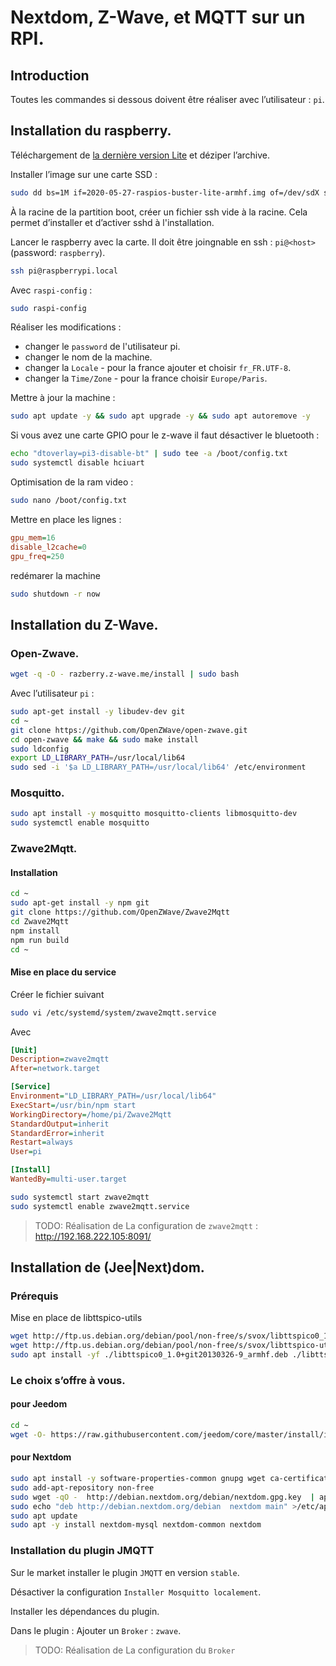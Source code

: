 # Nextdom, Z-Wave, et MQTT sur un RPI.
## Introduction
Toutes les commandes si dessous doivent être réaliser avec l’utilisateur : `pi`.
## Installation du raspberry.

Téléchargement de [la dernière version Lite](https://www.raspberrypi.org/downloads/raspberry-pi-os/) et déziper l’archive.

Installer l’image sur une carte SSD :
```sh
sudo dd bs=1M if=2020-05-27-raspios-buster-lite-armhf.img of=/dev/sdX status=progress conv=fsync
```
À la racine de la partition boot, créer un fichier ssh vide à la racine. Cela permet d’installer et d’activer sshd à l'installation.

Lancer le raspberry avec la carte. Il doit être joingnable en ssh : `pi@<host>` (password: `raspberry`).
```sh
ssh pi@raspberrypi.local
```

Avec `raspi-config` :
```sh
sudo raspi-config
```
Réaliser les modifications :
- changer le `password` de l'utilisateur pi.
- changer le nom de la machine.
- changer la `Locale` - pour la france ajouter et choisir `fr_FR.UTF-8`.
- changer la `Time/Zone` - pour la france choisir `Europe/Paris`.

Mettre à jour la machine : 
```sh
sudo apt update -y && sudo apt upgrade -y && sudo apt autoremove -y
```

Si vous avez une carte GPIO pour le z-wave il faut désactiver le bluetooth :
```sh
echo "dtoverlay=pi3-disable-bt" | sudo tee -a /boot/config.txt
sudo systemctl disable hciuart
```
Optimisation de la ram video :
```sh
sudo nano /boot/config.txt
```
Mettre en place les lignes :
```ini
gpu_mem=16
disable_l2cache=0
gpu_freq=250
```
redémarer la machine
```sh
sudo shutdown -r now
```
## Installation du Z-Wave.
### Open-Zwave.
```sh
wget -q -O - razberry.z-wave.me/install | sudo bash
```
Avec l’utilisateur `pi` :
```sh
sudo apt-get install -y libudev-dev git
cd ~
git clone https://github.com/OpenZWave/open-zwave.git
cd open-zwave && make && sudo make install
sudo ldconfig
export LD_LIBRARY_PATH=/usr/local/lib64
sudo sed -i '$a LD_LIBRARY_PATH=/usr/local/lib64' /etc/environment
```
### Mosquitto.
```sh
sudo apt install -y mosquitto mosquitto-clients libmosquitto-dev
sudo systemctl enable mosquitto
```
### Zwave2Mqtt.
#### Installation
```sh
cd ~
sudo apt-get install -y npm git
git clone https://github.com/OpenZWave/Zwave2Mqtt
cd Zwave2Mqtt
npm install
npm run build
cd ~
```
#### Mise en place du service
Créer le fichier suivant
```sh
sudo vi /etc/systemd/system/zwave2mqtt.service
```
Avec
```ini
[Unit]
Description=zwave2mqtt
After=network.target

[Service]
Environment="LD_LIBRARY_PATH=/usr/local/lib64"
ExecStart=/usr/bin/npm start
WorkingDirectory=/home/pi/Zwave2Mqtt
StandardOutput=inherit
StandardError=inherit
Restart=always
User=pi

[Install]
WantedBy=multi-user.target
```
```sh
sudo systemctl start zwave2mqtt
sudo systemctl enable zwave2mqtt.service
```

> TODO: Réalisation de La configuration de `zwave2mqtt` : http://192.168.222.105:8091/

## Installation de (Jee|Next)dom.
### Prérequis
Mise en place de libttspico-utils
```sh
wget http://ftp.us.debian.org/debian/pool/non-free/s/svox/libttspico0_1.0+git20130326-9_armhf.deb
wget http://ftp.us.debian.org/debian/pool/non-free/s/svox/libttspico-utils_1.0+git20130326-9_armhf.deb
sudo apt install -yf ./libttspico0_1.0+git20130326-9_armhf.deb ./libttspico-utils_1.0+git20130326-9_armhf.deb
```
### Le choix s’offre à vous.
#### pour Jeedom
```sh
cd ~
wget -O- https://raw.githubusercontent.com/jeedom/core/master/install/install.sh | sudo bash
```
#### pour Nextdom

```sh
sudo apt install -y software-properties-common gnupg wget ca-certificates 
sudo add-apt-repository non-free
sudo wget -qO -  http://debian.nextdom.org/debian/nextdom.gpg.key  | apt-key add -
sudo echo "deb http://debian.nextdom.org/debian  nextdom main" >/etc/apt/sources.list.d/nextdom.list
sudo apt update
sudo apt -y install nextdom-mysql nextdom-common nextdom
```
### Installation du plugin JMQTT
Sur le market installer le plugin `JMQTT` en version `stable`.

Désactiver la configuration  `Installer Mosquitto localement`.

Installer les dépendances du plugin.

Dans le plugin : Ajouter un `Broker` : `zwave`.

> TODO: Réalisation de La configuration du `Broker` 


